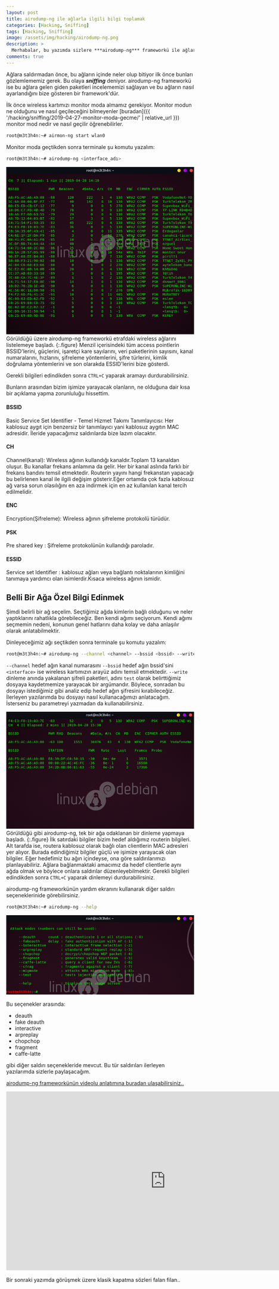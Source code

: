 ```yaml
---
layout: post
title: airodump-ng ile ağlarla ilgili bilgi toplamak
categories: [Hacking, Sniffing]
tags: [Hacking, Sniffing]
image: /assets/img/hacking/airodump-ng.png
description: >
  Merhabalar, bu yazımda sizlere ***airodump-ng*** frameworkü ile ağları incelemeyi ve belli bir ağa özel bilgi edinmeyi anlattım.
comments: true
---
```


Ağlara saldırmadan önce, bu ağların içinde neler olup bitiyor ilk önce bunları gözlemlememiz gerek. Bu olaya ***sniffing*** deniyor.
airodump-ng frameworkü ise bu ağlara gelen giden paketleri incelememizi sağlayan ve bu ağların nasıl ayarlandığını bize gösteren bir framework'dür.

İlk önce wireless kartımızı monitor moda almamız gerekiyor. Monitor modun ne olduğunu ve nasıl geçileceğini bilmeyenler [buradan]({{ '/hacking/sniffing/2019-04-27-monitor-moda-gecme/' | relative_url }}) monitor mod nedir ve nasıl geçilir öğrenebilirler.
~~~bash
root@m3t3h4n:~# airmon-ng start wlan0
~~~
Monitor moda geçtikden sonra terminale şu komutu yazalım:
~~~bash
root@m3t3h4n:~# airodump-ng <interface_adı>
~~~
![airodump-ng](/assets/img/hacking/20190428141021-800x714.png)
Görüldüğü üzere airodump-ng frameworkü etrafdaki wireless ağlarını listelemeye başladı.
{:.figure}
Menzil içerisindeki tüm access pointlerin BSSID'lerini, güçlerini, işaretçi kare sayılarını, veri paketlerinin sayısını, kanal numaralarını, hızlarını, şifreleme yöntemlerini, şifre türlerini, kimlik doğrulama yöntemlerini ve son olarakda ESSID'lerini bize gösterdi.

Gerekli bilgileri edindikden sonra `CTRL+C` yaparak aramayı durdurabilirsiniz.

Bunların arasından bizim işimize yarayacak olanların, ne olduğuna dair kısa bir açıklama yapma zorunluluğu hissettim.
#### BSSID
Basic Service Set Identifier - Temel Hizmet Takımı Tanımlayıcısı: Her kablosuz aygıt için benzersiz bir tanımlayıcı yani kablosuz aygıtın MAC adresidir. İleride yapacağımız saldırılarda bize lazım olacaktır.
#### CH
Channel(kanal): Wireless ağının kullandığı kanaldır.Toplam 13 kanaldan oluşur. Bu kanallar frekans anlamına da gelir. Her bir kanal aslında farklı bir frekans bandını temsil etmektedir. Routerin yayını hangi frekanstan yapacağı bu belirlenen kanal ile ilgili değişim gösterir.Eğer ortamda çok fazla kablosuz ağ varsa sorun olasılığını en aza indirmek için en az kullanılan kanal tercih edilmelidir.
#### ENC
Encryption(Şifreleme): Wireless ağının şifreleme protokolü türüdür.
#### PSK
Pre shared key : Şifreleme protokolünün kullandığı paroladır.
#### ESSID
Service set Identifier : kablosuz ağları veya bağlantı noktalarının kimliğini tanımaya yardımcı olan isimlerdir.Kısaca wireless ağının ismidir.

## Belli Bir Ağa Özel Bilgi Edinmek
Şimdi belirli bir ağ seçelim. Seçtiğimiz ağda kimlerin bağlı olduğunu ve neler yaptıklarını rahatlıkla görebileceğiz.
Ben kendi ağımı seçiyorum. Kendi ağımı seçmemin nedeni, konunun genel hatlarını daha kolay ve daha
anlaşılır olarak anlatabilmektir.

Dinleyeceğimiz ağı seçtikden sonra terminale şu komutu yazalım:
~~~bash
root@m3t3h4n:~# airodump-ng --channel <channel> --bssid <bssid> --write <file_name> <interface>
~~~
`--channel` hedef ağın kanal numarasını `--bssid` hedef ağın bssid'sini `<interface>` ise wireless kartımızın arayüz adını temsil etmektedir.
`--write` dinleme anında yakalanan şifreli paketleri, adını `test` olarak belirttiğimiz dosyaya kaydetmemize yarayacak bir argümandır.
Böylece, sonradan bu dosyayı istediğimiz gibi analiz edip hedef ağın şifresini kırabileceğiz. İlerleyen yazılarımda bu dosyayı nasıl kullanacağımızı anlatacağım.
İsterseniz bu parametreyi yazmadan da kullanabilirsiniz.

![airodump-ng](/assets/img/hacking/20190428153019-803x500.png)
Görüldüğü gibi airodump-ng, tek bir ağa odaklanan bir dinleme yapmaya başladı.
{:.figure}
İlk satırdaki bilgiler bizim hedef aldığımız routerin bilgileri.
Alt tarafda ise, routera kablosuz olarak bağlı olan clientlerin MAC adresleri yer alıyor. Burada edindiğimiz bilgiler güçlü ve işimize
yarayacak olan bilgiler. Eğer hedefimiz bu ağın içindeyse, ona göre saldırılarımızı planlayabiliriz. Ağlara bağlanmaktaki amacımız da
hedef clientlerle aynı ağda olmak ve böylece onlara saldırılar düzenleyebilmektir.
Gerekli bilgileri edindikden sonra `CTRL+C` yaparak dinlemeyi durdurabilirsiniz.

airodump-ng frameworkünün yardım ekranını kullanarak diğer saldırı seçeneklerinide görebilirsiniz.
~~~bash
root@m3t3h4n:~# airodump-ng --help
~~~
![airodump-ng](/assets/img/hacking/20190428161806-801x339.png)

Bu seçenekler arasında:
* deauth
* fake deauth
* interactive
* arpreplay
* chopchop
* fragment
* caffe-latte

gibi diğer saldırı seçenekleride mevcut. Bu tür saldırıları ilerleyen yazılarımda sizlerle paylaşacağım.

[airodump-ng frameworkünün videolu anlatımına buradan ulaşabilirsiniz..](https://youtu.be/0eZfGBbRkJY)

<iframe width="853" height="480" src="https://www.youtube.com/embed/0eZfGBbRkJY" frameborder="0" allow="accelerometer; autoplay; encrypted-media; gyroscope; picture-in-picture" allowfullscreen></iframe>


Bir sonraki yazımda görüşmek üzere klasik kapatma sözleri falan filan..